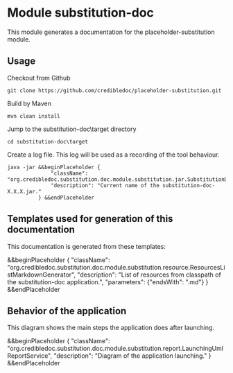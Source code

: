 # Module substitution-doc
This module generates a documentation for the placeholder-substitution module.

## Usage
Checkout from Github

    git clone https://github.com/credibledoc/placeholder-substitution.git

Build by Maven
    
    mvn clean install

Jump to the substitution-doc\target directory
    
    cd substitution-doc\target
    
Create a log file. This log will be used as a recording of the tool behaviour.

    java -jar &&beginPlaceholder {
                  "className": "org.credibledoc.substitution.doc.module.substitution.jar.SubstitutionDocJarNameContentGenerator",
                  "description": "Current name of the substitution-doc-X.X.X.jar."
              } &&endPlaceholder

## Templates used for generation of this documentation
This documentation is generated from these templates:

&&beginPlaceholder {
    "className": "org.credibledoc.substitution.doc.module.substitution.resource.ResourcesListMarkdownGenerator",
    "description": "List of resources from classpath of the substitution-doc application.",
    "parameters": {"endsWith": ".md"}
} &&endPlaceholder

## Behavior of the application
This diagram shows the main steps the application does after launching.

&&beginPlaceholder {
    "className": "org.credibledoc.substitution.doc.module.substitution.report.LaunchingUmlReportService",
    "description": "Diagram of the application launching."
} &&endPlaceholder